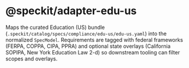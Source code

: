 # @speckit/adapter-edu-us

Maps the curated Education (US) bundle (`.speckit/catalog/specs/compliance/edu-us/edu-us.yaml`) into the normalized `SpecModel`. Requirements are tagged with federal frameworks (FERPA, COPPA, CIPA, PPRA) and optional state overlays (California SOPIPA, New York Education Law 2-d) so downstream tooling can filter scopes and overlays.
